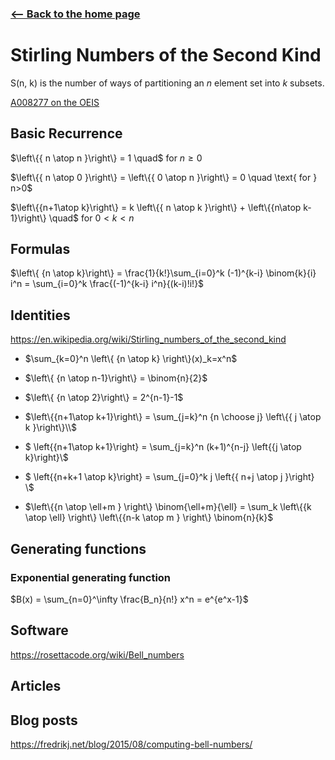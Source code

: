 <!-- title: Stirling Numbers -->

### [<-- Back to the home page](index.md)

# Stirling Numbers of the Second Kind

S(n, k) is the number of ways of partitioning an $n$ element set into $k$ subsets.

[A008277 on the OEIS](https://oeis.org/A008277)

## Basic Recurrence
$\left\{{ n \atop n }\right\} = 1 \quad$  for $n \geq 0$

$\left\{{ n \atop 0 }\right\} = \left\{{ 0 \atop n }\right\} = 0 \quad \text{ for } n>0$

$\left\{{n+1\atop k}\right\} = k \left\{{ n \atop k }\right\} + \left\{{n\atop k-1}\right\}
\quad$ for $0<k<n$
## Formulas

$\left\{ {n \atop k}\right\} = \frac{1}{k!}\sum_{i=0}^k (-1)^{k-i} \binom{k}{i} i^n = \sum_{i=0}^k \frac{(-1)^{k-i} i^n}{(k-i)!i!}$


## Identities

https://en.wikipedia.org/wiki/Stirling_numbers_of_the_second_kind

- $\sum_{k=0}^n \left\{ {n \atop k} \right\}(x)_k=x^n$

- $\left\{ {n \atop n-1}\right\} = \binom{n}{2}$

- $\left\{ {n \atop 2}\right\} = 2^{n-1}-1$


- $\left\{{n+1\atop k+1}\right\} = \sum_{j=k}^n {n \choose j} \left\{{ j \atop k }\right\}\\$

- $
\left\{{n+1\atop k+1}\right\} = \sum_{j=k}^n (k+1)^{n-j} \left\{{j \atop k}\right\}\\$

- $
\left\{{n+k+1 \atop k}\right\} = \sum_{j=0}^k j \left\{{ n+j \atop j }\right\} \\$

- $\left\{{n \atop \ell+m } \right\} \binom{\ell+m}{\ell} = \sum_k \left\{{k \atop \ell} \right\} \left\{{n-k \atop m } \right\} \binom{n}{k}$

## Generating functions

### Exponential generating function

$B(x) = \sum_{n=0}^\infty \frac{B_n}{n!} x^n = e^{e^x-1}$

## Software

https://rosettacode.org/wiki/Bell_numbers
 
## Articles

## Blog posts

https://fredrikj.net/blog/2015/08/computing-bell-numbers/